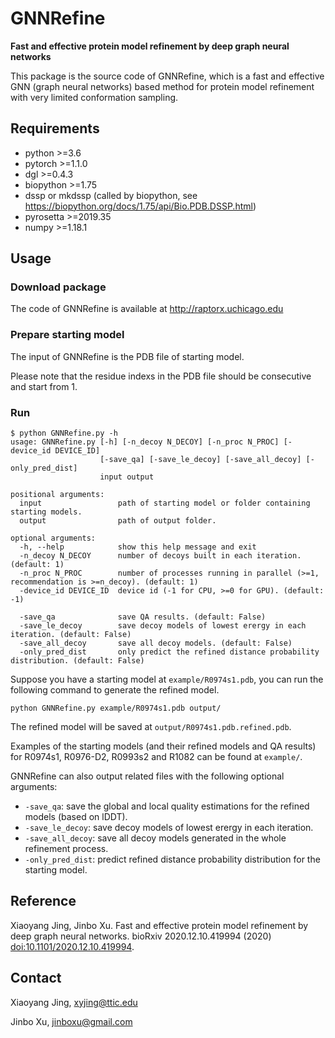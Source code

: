 # GNNRefine

**Fast and effective protein model refinement by deep graph neural networks**

This package is the source code of GNNRefine, which is a fast and effective GNN (graph neural networks) based method for protein model refinement with very limited conformation sampling. 

## Requirements
* python >=3.6
* pytorch >=1.1.0
* dgl >=0.4.3
* biopython >=1.75
* dssp or mkdssp (called by biopython, see https://biopython.org/docs/1.75/api/Bio.PDB.DSSP.html)
* pyrosetta >=2019.35
* numpy >=1.18.1

## Usage

### Download package
The code of GNNRefine is available at http://raptorx.uchicago.edu

### Prepare starting model
The input of GNNRefine is the PDB file of starting model.

Please note that the residue indexs in the PDB file should be consecutive and start from 1. 

### Run
```
$ python GNNRefine.py -h
usage: GNNRefine.py [-h] [-n_decoy N_DECOY] [-n_proc N_PROC] [-device_id DEVICE_ID]
                    [-save_qa] [-save_le_decoy] [-save_all_decoy] [-only_pred_dist]
                    input output

positional arguments:
  input                 path of starting model or folder containing starting models.
  output                path of output folder.

optional arguments:
  -h, --help            show this help message and exit
  -n_decoy N_DECOY      number of decoys built in each iteration. (default: 1)
  -n_proc N_PROC        number of processes running in parallel (>=1, recommendation is >=n_decoy). (default: 1)
  -device_id DEVICE_ID  device id (-1 for CPU, >=0 for GPU). (default: -1)
  
  -save_qa              save QA results. (default: False)
  -save_le_decoy        save decoy models of lowest erergy in each iteration. (default: False)
  -save_all_decoy       save all decoy models. (default: False)
  -only_pred_dist       only predict the refined distance probability distribution. (default: False)
```

Suppose you have a starting model at `example/R0974s1.pdb`, you can run the following command to generate the refined model.

```
python GNNRefine.py example/R0974s1.pdb output/
```

The refined model will be saved at `output/R0974s1.pdb.refined.pdb`.

Examples of the starting models (and their refined models and QA results) for R0974s1, R0976-D2, R0993s2 and R1082 can be found at `example/`.

GNNRefine can also output related files with the following optional arguments:
* `-save_qa`: save the global and local quality estimations for the refined models (based on lDDT).
* `-save_le_decoy`: save decoy models of lowest erergy in each iteration.
* `-save_all_decoy`: save all decoy models generated in the whole refinement process.
* `-only_pred_dist`: predict refined distance probability distribution for the starting model.


## Reference
Xiaoyang Jing, Jinbo Xu. Fast and effective protein model refinement by deep graph neural networks. bioRxiv 2020.12.10.419994 (2020) [doi:10.1101/2020.12.10.419994](https://doi.org/10.1101/2020.12.10.419994).

## Contact
Xiaoyang Jing, xyjing@ttic.edu

Jinbo Xu, jinboxu@gmail.com
